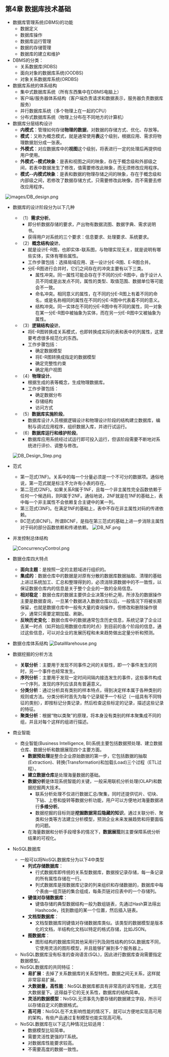 ## 第4章 数据库技术基础
- 数据库管理系统(DBMS)的功能
	- 数据定义
	- 数据库操作
	- 数据库运行管理
	- 数据的存储管理
	- 数据库的建立和维护
- DBMS的分类：
	- 关系数据库(RDBS)
	- 面向对象的数据库系统(OODBS)
	- 对象关系数据库系统(ORDBS)
- 数据库系统的体系结构
	- 集中式数据库系统（所有东西集中在DBMS电脑上）
	- 客户端/服务器体系结构（客户端负责请求和数据表示，服务器负责数据库服务）
	- 并行数据库系统（多个物理上在一起的CPU）
	- 分布式数据库系统（物理上分布在不同地方的计算机）
- 数据库分层结构设计
	- **内模式**：管理如何存储**物理的数据**，对数据的存储方式、优化、存放等。
	- **模式**：又称为概念模式，就是通常使用**表**这个级别，根据应用、需求将物理数据划分成一张表。
	- **外模式**：对应数据库中的**视图**这个级别，将表进行一定的处理后再提供给用户使用。
	- **外模式--模式映象**：是表和视图之间的映象，存在于概念级和外部级之间，若表中数据发生了修改，值需要修改此映象，而无须修改应用程序。
	- **模式--内模式映象**：是表和数据的物理存储之间的映象，存在于概念级和内部级之间，若修改了数据存储方式，只需要修改此映像，而不需要去修改应用程序。

![images/DB_design.png](images/DB_design.png)

- 数据库的设计阶段分为以下几种
	- （1）**需求分析**。
		- 即分析数据存储的要求，产出物有数据流图、数据字典、需求说明书。
		- 获得用户对系统的三个要求：信息要求、处理要求、系统要求。
	- （2）**概念结构设计**。
		- 就是设计E-R图，也即实体-联系图，与物理实现无关，就是说明有哪些实体，实体有哪些属性。
		- 工作步骤包括：选择局域应用、逐一设计分E-R图、E-R图合并。
		- 分E-R图进行合并时，它们之间存在的冲突主要有以下三类。
			- 属性冲突。同一属性可能会存在于不同的分E-R图中，由于设计人员不同或是出发点不同，属性的类型、取值范围、数据单位等可能会不一致。
			- 命名冲突。相同意义的属性，在不同的分E-R图上有着不同的命名，或是名称相同的属性在不同的分E-R图中代表着不同的意义。
			- 结构冲突。同一实体在不同的分E-R图中有不同的属性，同一对象在某一分E-R图中被抽象为实体，而在另一分E-R图中又被抽象为属性。
	- （3）**逻辑结构设计**。
		- 将E-R图转换成关系模式，也即转换成实际的表和表中的列属性，这里要考虑很多规范化的东西。
		- 工作步骤包括：
			- 确定数据模型
			- 将E-R图转换成指定的数据模型
			- 确定完整性约束
			- 确定用户视图
	- （4）**物理设计**。
		- 根据生成的表等概念，生成物理数据库。
		- 工作步骤包括：
			- 确定数据分布
			- 存储结构
			- 访问方式
	- （5）**数据库实施阶段**。
		- 数据库设计人员根据逻辑设计和物理设计阶段的结构建立数据库，编制与调试应用程序，组织数据入库，并进行试运行。
	- （6）**数据库运行和维护阶段**。
		- 数据库应用系统经过试运行即可投入运行，但该阶段需要不断地对系统进行评价、调整与修改。

	![DB_Design_Step.png](images/DB_Design_Step.png)
- 范式
	- 第一范式(1NF)。关系中的每一个分量必须是一个不可分的数据项。通俗地说，第一范式就是标注不允许有小表的存在。
	- 第二范式(2NF)。如果关系R属于1NF，且每一个非主属性完全函数依赖于任何一个候选码，则R属于2NF。通俗地说，2NF就是在1NF的基础上，表中每一个非主属性不会依赖复合主键中的某一列。
	- 第三范式(3NF)。在满足1NF的基础上，表中不存在非主属性对码的传递依赖。
	- BC范式(BCNF)。所谓BCNF，是指在第三范式的基础上进一步消除主属性对于码的部分函数依赖和传递依赖。
	![DB_NF.png](images/DB_NF.png)

- 并发控制总体结构
	
	![ConcurrencyControl.png](images/ConcurrencyControl.png)
- 数据仓库四大特点
	- **面向主题**：是按照一定的主题域进行组织的。
	- **集成的**：数据仓库中的数据是对原有分散的数据库数据抽取、清理的基础上进过系统加工、汇总和整理得到的，必须消除源数据中的不一致性，以保证数据仓库内的信息是关于整个企业的一致的全局信息。
	- **相对稳定**：数据仓库的数据主要供企业决策分析之用，所涉及的数据操作主要是数据查询，一旦某个数据进入数据仓库以后，一般情况下将被长期保留，也就是数据仓库中一般有大量的查询操作，但修改和删除操作很少，通常只需要定期加载、刷新。
	- **反映历史变化**：数据仓库中的数据通常包含历史信息，系统记录了企业过去某一时点（如开始应用数据仓库的时点）到目前的各个阶段的信息，通过这些信息，可以对企业的发展历程和未来趋势做出定量分析和预测。
- 数据仓库体系结构
	![DataWarehouse.png](images/DataWarehouse.png)
- 数据挖掘的分析方法
	- **关联分析**：主要用于发现不同事件之间的关联性，即一个事件发生的同时，另一个事件也经常发生。
	- **序列分析**：主要用于发现一定时间间隔内接连发生的事件，这些事件构成一个序列，发现的序列应该具有普遍意义。
	- **分类分析**：通过分析具有类别的样本特点，得到决定样本属于各种类别的规则或方法。分类分析时首先为每个记录赋予一个标记（一组具有不同特征的类别），即按标记分类记录，然后检查这些标定的记录，描述这些记录的特征。
	- **聚类分析**：根据“物以类聚”的原理，将本身没有类别的样本聚集成不同的组，并且对每个这样的组进行描述。
- 商业智能
	- 商业智能(Business Intelligence, BI)系统主要包括数据预处理、建立数据仓库、数据分析和数据展现四个主要方面。
		- **数据预处理**是整合企业原始数据的第一步，它包括数据的抽取(Extraction)、转换(Transformation)和加载(Load)三个过程（ETL过程）。
		- **建立数据仓库**是处理海量数据的基础。
		- **数据分析**是体现系统智能的关键，一般采用联机分析处理(OLAP)和数据挖掘两大技术。
			- 联系分析处理不仅进行数据汇总/聚集，同时还提供切片、切块、下钻、上卷和旋转等数据分析功能，用户可以方便地对海量数据进行**多维分析**。
			- 数据挖掘的目标则是**挖掘数据背后隐藏的知识**，通过关联分析、聚类和分类等方法建立分析模型，预测企业未来发展趋势和将要面临的问题。
		- 在海量数据和分析手段增多的情况下，**数据展现**则主要保障系统分析结果的可视化。
- NoSQL数据库
	- 一般可以将NoSQL数据库分为以下4中类型
		- **列式存储数据库**：
			- 行式数据库即传统的关系型数据库，数据按记录存储，每一条记录的所有属性存储在一行。
			- 列式数据库是按数据库记录的列来组织和存储数据的，数据库中每个表由一组页链的集合组成，每条页链对应表中的一个存储列。
		- **键值对存储数据库**：
			- 键值存储的典型数据结构一般为数组链表，先通过Hash算法得出Hashcode，找到数组的某一个位置，然后插入链表。
		- **文档型数据库**：
			- 文档型数据库同键值对存储数据库类似。该类型的数据模型是版本化的文档，半结构化文档以特定的格式存储，比如JSON。
		- **图数据库**：
			- 图形结构的数据库同其他采用行列及刚性结构的SQL数据库不同，它使用灵活的图形模型，并且能够扩展到多个服务器上。
	- NoSQL数据库没有标准的查询语言(SQL)，因此进行数据库查询需要指定数据模型。
	- NoSQL数据库的共同特征：
		- **易扩展**：去掉了关系数据库的关系型特性。数据之间无关系，这样就非常容易扩展。
		- **大数据量，高性能**：NoSQL数据库都具有非常高的读写性能，尤其在大数据量下。这得益于它的无关系性，数据库的结构简单。
		- **灵活的数据模型**：NoSQL无须事先为要存储的数据建立字段，所示可以存储自定义的数据格式。
		- **高可用**：NoSQL在不太影响性能的情况下，就可以方便地实现高可用的架构，有些产品通过复制模型也能实现高可用。
	- NoSQL数据库在以下这几种情况比较适用：
		- 数据模型比较简单。
		- 需要灵活性更强的IT系统。
		- 对数据库性能要求较高。
		- 不需要高度的数据一致性。
	
